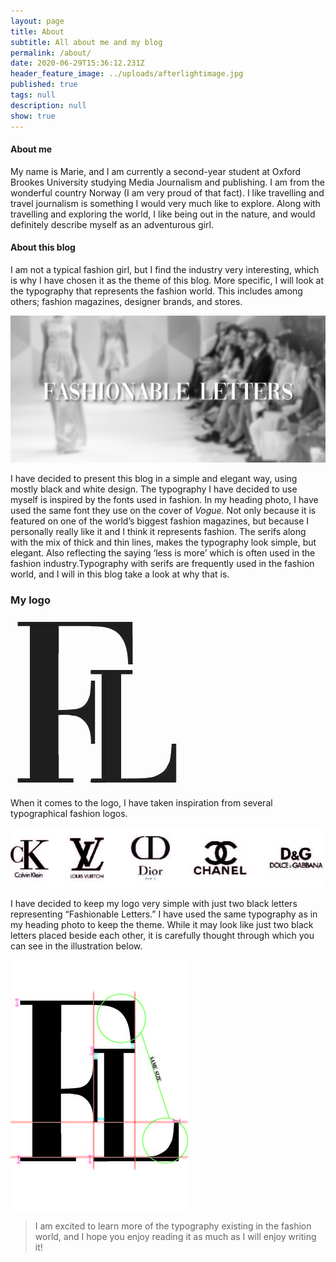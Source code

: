 ```yaml
---
layout: page
title: About
subtitle: All about me and my blog
permalink: /about/
date: 2020-06-29T15:36:12.231Z
header_feature_image: ../uploads/afterlightimage.jpg
published: true
tags: null
description: null
show: true
---
```

#### **About me**

My name is Marie, and I am currently a second-year student at Oxford Brookes University studying Media Journalism and publishing. I am from the wonderful country Norway (I am very proud of that fact). I like travelling and travel journalism is something I would very much like to explore. Along with travelling and exploring the world, I like being out in the nature, and would definitely describe myself as an adventurous girl.

#### **About this blog**

I am not a typical fashion girl, but I find the industry very interesting, which is why I have chosen it as the theme of this blog. More specific, I will look at the typography that represents the fashion world. This includes among others; fashion magazines, designer brands, and stores.

![](../uploads/yes.jpg)

I have decided to present this blog in a simple and elegant way, using mostly black and white design. The typography I have decided to use myself is inspired by the fonts used in fashion. In my heading photo, I have used the same font they use on the cover of *Vogue.* Not only because it is featured on one of the world’s biggest fashion magazines, but because I personally really like it and I think it represents fashion. The serifs along with the mix of thick and thin lines, makes the typography look simple, but elegant. Also reflecting the saying ‘less is more’ which is often used in the fashion industry.Typography with serifs are frequently used in the fashion world, and I will in this blog take a look at why that is.

### My logo

![](../uploads/fashionable-letters-logo.jpg)

When it comes to the logo, I have taken inspiration from several typographical fashion logos.

![](../uploads/logossss.jpg)

I have decided to keep my logo very simple with just two black letters representing “Fashionable Letters.” I have used the same typography as in my heading photo to keep the theme. While it may look like just two black letters placed beside each other, it is carefully thought through which you can see in the illustration below.

![](../uploads/logofl.jpg)

> I am excited to learn more of the typography existing in the fashion world, and I hope you enjoy reading it as much as I will enjoy writing it!